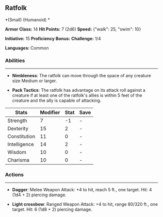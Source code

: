 ## Ratfolk
*(Small) (Humanoid) *

**Armor Class:** 14
**Hit Points:** 7 (2d6)
**Speed:** {"walk": 25, "swim": 10}

**Initiative:** 15
**Proficiency Bonus:**
**Challenge:** 1/4

**Languages:** Common

### Abilities
 --- 
- **Nimbleness**: The ratfolk can move through the space of any creature size Medium or larger.

- **Pack Tactics**: The ratfolk has advantage on its attack roll against a creature if at least one of the ratfolk's allies is within 5 feet of the creature and the ally is capable of attacking.



| Stats | Modifier | Stat | Save
| ---- | ---- | ---- | ---- |
| Strength | 7 | -1 | - |
| Dexterity | 15 | 2 | - |
| Constitution | 11 | 0 | - |
| Intelligence | 14 | 2 | - |
| Wisdom | 10 | 0 | - |
| Charisma | 10 | 0 | - |

### Actions
 --- 
- **Dagger**: Melee Weapon Attack: +4 to hit, reach 5 ft., one target. Hit: 4 (1d4 + 2) piercing damage.

- **Light crossbow**: Ranged Weapon Attack: +4 to hit, range 80/320 ft., one target. Hit: 6 (1d8 + 2) piercing damage.

